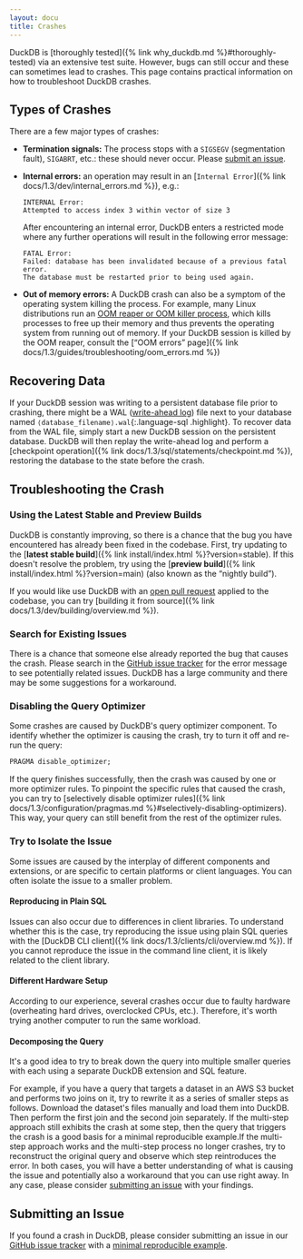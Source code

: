 ```yaml
---
layout: docu
title: Crashes
---
```


DuckDB is [thoroughly tested]({% link why_duckdb.md %}#thoroughly-tested) via an extensive test suite.
However, bugs can still occur and these can sometimes lead to crashes.
This page contains practical information on how to troubleshoot DuckDB crashes.

## Types of Crashes

There are a few major types of crashes:

* **Termination signals:** The process stops with a `SIGSEGV` (segmentation fault), `SIGABRT`, etc.: these should never occur. Please [submit an issue](#submitting-an-issue).

* **Internal errors:** an operation may result in an [`Internal Error`]({% link docs/1.3/dev/internal_errors.md %}), e.g.:

  ```console
  INTERNAL Error:
  Attempted to access index 3 within vector of size 3
  ```

  After encountering an internal error, DuckDB enters a restricted mode where any further operations will result in the following error message:

  ```console
  FATAL Error:
  Failed: database has been invalidated because of a previous fatal error.
  The database must be restarted prior to being used again.
  ```

* **Out of memory errors:** A DuckDB crash can also be a symptom of the operating system killing the process.
  For example, many Linux distributions run an [OOM reaper or OOM killer process](https://learn.redhat.com/t5/Platform-Linux/Out-of-Memory-Killer/td-p/48828), which kills processes to free up their memory and thus prevents the operating system from running out of memory.
  If your DuckDB session is killed by the OOM reaper, consult the [“OOM errors” page]({% link docs/1.3/guides/troubleshooting/oom_errors.md %})

## Recovering Data

If your DuckDB session was writing to a persistent database file prior to crashing,
there might be a WAL ([write-ahead log](https://en.wikipedia.org/wiki/Write-ahead_logging)) file next to your database named `⟨database_filename⟩.wal`{:.language-sql .highlight}.
To recover data from the WAL file, simply start a new DuckDB session on the persistent database.
DuckDB will then replay the write-ahead log and perform a [checkpoint operation]({% link docs/1.3/sql/statements/checkpoint.md %}), restoring the database to the state before the crash.

## Troubleshooting the Crash

### Using the Latest Stable and Preview Builds

DuckDB is constantly improving, so there is a chance that the bug you have encountered has already been fixed in the codebase.
First, try updating to the [**latest stable build**]({% link install/index.html %}?version=stable).
If this doesn't resolve the problem, try using the [**preview build**]({% link install/index.html %}?version=main) (also known as the “nightly build”).

If you would like use DuckDB with an [open pull request](https://github.com/duckdb/duckdb/pulls) applied to the codebase,
you can try [building it from source]({% link docs/1.3/dev/building/overview.md %}).

### Search for Existing Issues

There is a chance that someone else already reported the bug that causes the crash.
Please search in the [GitHub issue tracker](https://github.com/duckdb/duckdb/issues) for the error message to see potentially related issues.
DuckDB has a large community and there may be some suggestions for a workaround.

### Disabling the Query Optimizer

Some crashes are caused by DuckDB's query optimizer component.
To identify whether the optimizer is causing the crash, try to turn it off and re-run the query:

```sql
PRAGMA disable_optimizer;
```

If the query finishes successfully, then the crash was caused by one or more optimizer rules.
To pinpoint the specific rules that caused the crash, you can try to [selectively disable optimizer rules]({% link docs/1.3/configuration/pragmas.md %}#selectively-disabling-optimizers). This way, your query can still benefit from the rest of the optimizer rules.

### Try to Isolate the Issue

Some issues are caused by the interplay of different components and extensions, or are specific to certain platforms or client languages.
You can often isolate the issue to a smaller problem.

#### Reproducing in Plain SQL

Issues can also occur due to differences in client libraries.
To understand whether this is the case, try reproducing the issue using plain SQL queries with the [DuckDB CLI client]({% link docs/1.3/clients/cli/overview.md %}).
If you cannot reproduce the issue in the command line client, it is likely related to the client library.

#### Different Hardware Setup

According to our experience, several crashes occur due to faulty hardware (overheating hard drives, overclocked CPUs, etc.).
Therefore, it's worth trying another computer to run the same workload.

#### Decomposing the Query

It's a good idea to try to break down the query into multiple smaller queries with each using a separate DuckDB extension and SQL feature.

For example, if you have a query that targets a dataset in an AWS S3 bucket and performs two joins on it, try to rewrite it as a series of smaller steps as follows.
Download the dataset's files manually and load them into DuckDB.
Then perform the first join and the second join separately.
If the multi-step approach still exhibits the crash at some step, then the query that triggers the crash is a good basis for a minimal reproducible example.If the multi-step approach works and the multi-step process no longer crashes, try to reconstruct the original query and observe which step reintroduces the error.
In both cases, you will have a better understanding of what is causing the issue and potentially also a workaround that you can use right away.
In any case, please consider [submitting an issue](#submitting-an-issue) with your findings.

## Submitting an Issue

If you found a crash in DuckDB, please consider submitting an issue in our [GitHub issue tracker](https://github.com/duckdb/duckdb/issues) with a [minimal reproducible example](https://en.wikipedia.org/wiki/Minimal_reproducible_example).
